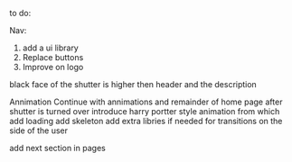 to do:

Nav:

1. add a ui library
2. Replace buttons
3. Improve on logo

black face of the shutter is higher then header and the description

Annimation
Continue with annimations and remainder of home page
after shutter is turned over introduce harry portter style animation from which
add loading
add skeleton
add extra libries if needed for transitions on the side of the user

add next section in pages
